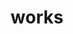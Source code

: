 ---
layout: page
permalink: /works/
type: works.html
title: works
description: Major projects including Python application / WEB service development, WEB design & coding and graphic design
inverse: true
works:
  - title: Kintone Master
    subtitle: Office Tasks Made Easy
    text: Python Application
    img:
      path: ../assets/images/kintone/kintone_thumbnail.png
      alt: Image for Kintone Master project
    url: /works/kintone
  - title: Kintone Master
    subtitle: Office Tasks Made Easy
    text: Python Application
    img:
      path: ../assets/images/kintone/kintone_thumbnail.png
      alt: Image for Kintone Master project
    url: /works/kintone
  - title: Kintone Master
    subtitle: Office Tasks Made Easy
    text: Python Application
    img:
      path: ../assets/images/kintone/kintone_thumbnail.png
      alt: Image for Kintone Master project
    url: /works/kintone
---